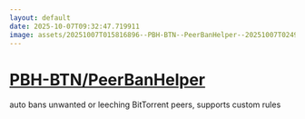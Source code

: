```yaml
---
layout: default
date: 2025-10-07T09:32:47.719911
image: assets/20251007T015816896--PBH-BTN--PeerBanHelper--20251007T024939118--cropped.png
---
```


# [PBH-BTN/PeerBanHelper](https://github.com/PBH-BTN/PeerBanHelper)

auto bans unwanted or leeching BitTorrent peers, supports custom rules
